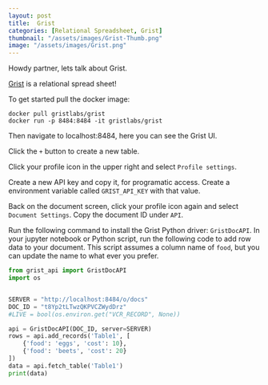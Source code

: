 ```yaml
---
layout: post
title:  Grist
categories: [Relational Spreadsheet, Grist]
thumbnail: "/assets/images/Grist-Thumb.png"
image: "/assets/images/Grist.png"
---
```

Howdy partner, lets talk about Grist.

[Grist](https://github.com/gristlabs/grist-core) is a relational spread sheet!

To get started pull the docker image:

```
docker pull gristlabs/grist
docker run -p 8484:8484 -it gristlabs/grist
```

Then navigate to localhost:8484, here you can see the Grist UI.

Click the ``+`` button to create a new table.

Click your profile icon in the upper right and select ``Profile settings``.

Create a new API key and copy it, for programatic access.
Create a environment variable called ``GRIST_API_KEY`` with that value.

Back on the document screen, click your profile icon again and select ``Document Settings``.
Copy the document ID under ``API``.

Run the following command to install the Grist Python driver: ``GristDocAPI``.
In your jupyter notebook or Python script, run the following code to add row data to your document.
This script assumes a column name of ``food``, but you can update the name to what ever you prefer.

``` python
from grist_api import GristDocAPI
import os


SERVER = "http://localhost:8484/o/docs"
DOC_ID = "t8Yp2tLTwzQKPVCZWydDrz"
#LIVE = bool(os.environ.get("VCR_RECORD", None))

api = GristDocAPI(DOC_ID, server=SERVER)
rows = api.add_records('Table1', [
    {'food': 'eggs', 'cost': 10},
    {'food': 'beets', 'cost': 20}
])
data = api.fetch_table('Table1')
print(data)
```


